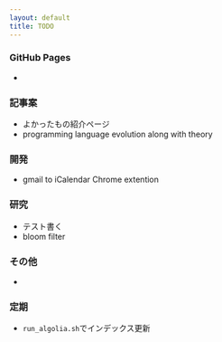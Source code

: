 ```yaml
---
layout: default
title: TODO
---
```


### GitHub Pages

* 



### 記事案

* よかったもの紹介ページ
* programming language evolution along with theory



### 開発

* gmail to iCalendar Chrome extention



### 研究

* テスト書く
* bloom filter



### その他

* 



### 定期

* `run_algolia.sh`でインデックス更新

